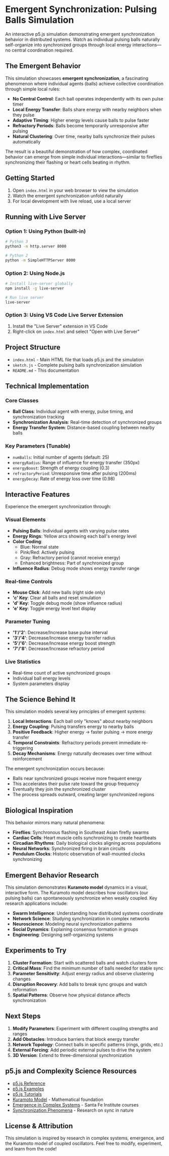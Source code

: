 # Emergent Synchronization: Pulsing Balls Simulation

An interactive p5.js simulation demonstrating emergent synchronization behavior in distributed systems. Watch as individual pulsing balls naturally self-organize into synchronized groups through local energy interactions—no central coordination required.

## The Emergent Behavior

This simulation showcases **emergent synchronization**, a fascinating phenomenon where individual agents (balls) achieve collective coordination through simple local rules:

- **No Central Control**: Each ball operates independently with its own pulse timer
- **Local Energy Transfer**: Balls share energy with nearby neighbors when they pulse
- **Adaptive Timing**: Higher energy levels cause balls to pulse faster
- **Refractory Periods**: Balls become temporarily unresponsive after pulsing
- **Natural Clustering**: Over time, nearby balls synchronize their pulses automatically

The result is a beautiful demonstration of how complex, coordinated behavior can emerge from simple individual interactions—similar to fireflies synchronizing their flashing or heart cells beating in rhythm.

## Getting Started

1. Open `index.html` in your web browser to view the simulation
2. Watch the emergent synchronization unfold naturally
3. For local development with live reload, use a local server

## Running with Live Server

### Option 1: Using Python (built-in)
```bash
# Python 3
python3 -m http.server 8000

# Python 2
python -m SimpleHTTPServer 8000
```

### Option 2: Using Node.js
```bash
# Install live-server globally
npm install -g live-server

# Run live server
live-server
```

### Option 3: Using VS Code Live Server Extension
1. Install the "Live Server" extension in VS Code
2. Right-click on `index.html` and select "Open with Live Server"

## Project Structure

- `index.html` - Main HTML file that loads p5.js and the simulation
- `sketch.js` - Complete pulsing balls synchronization simulation
- `README.md` - This documentation

## Technical Implementation

### Core Classes
- **Ball Class**: Individual agent with energy, pulse timing, and synchronization tracking
- **Synchronization Analysis**: Real-time detection of synchronized groups
- **Energy Transfer System**: Distance-based coupling between nearby balls

### Key Parameters (Tunable)
- `numBalls`: Initial number of agents (default: 25)
- `energyRadius`: Range of influence for energy transfer (350px)
- `energyBoost`: Strength of energy coupling (0.3)
- `refractoryPeriod`: Unresponsive time after pulsing (200ms)
- `energyDecay`: Rate of energy loss over time (0.98)

## Interactive Features

Experience the emergent synchronization through:

### Visual Elements
- **Pulsing Balls**: Individual agents with varying pulse rates
- **Energy Rings**: Yellow arcs showing each ball's energy level
- **Color Coding**: 
  - Blue: Normal state
  - Pink/Red: Actively pulsing
  - Gray: Refractory period (cannot receive energy)
  - Enhanced brightness: Part of synchronized group
- **Influence Radius**: Debug mode shows energy transfer range

### Real-time Controls
- **Mouse Click**: Add new balls (right side only)
- **'c' Key**: Clear all balls and reset simulation
- **'d' Key**: Toggle debug mode (show influence radius)
- **'e' Key**: Toggle energy level text display

### Parameter Tuning
- **'1'/'2'**: Decrease/Increase base pulse interval
- **'3'/'4'**: Decrease/Increase energy transfer radius  
- **'5'/'6'**: Decrease/Increase energy boost strength
- **'7'/'8'**: Decrease/Increase refractory period

### Live Statistics
- Real-time count of active synchronized groups
- Individual ball energy levels
- System parameters display

## The Science Behind It

This simulation models several key principles of emergent systems:

1. **Local Interactions**: Each ball only "knows" about nearby neighbors
2. **Energy Coupling**: Pulsing transfers energy to nearby balls
3. **Positive Feedback**: Higher energy → faster pulsing → more energy transfer
4. **Temporal Constraints**: Refractory periods prevent immediate re-triggering
5. **Decay Mechanisms**: Energy naturally decreases over time without reinforcement

The emergent synchronization occurs because:
- Balls near synchronized groups receive more frequent energy
- This accelerates their pulse rate toward the group frequency
- Eventually they join the synchronized cluster
- The process spreads outward, creating larger synchronized regions

## Biological Inspiration

This behavior mirrors many natural phenomena:
- **Fireflies**: Synchronous flashing in Southeast Asian firefly swarms
- **Cardiac Cells**: Heart muscle cells synchronizing to create heartbeats  
- **Circadian Rhythms**: Daily biological clocks aligning across populations
- **Neural Networks**: Synchronized firing in brain circuits
- **Pendulum Clocks**: Historic observation of wall-mounted clocks synchronizing

## Emergent Behavior Research

This simulation demonstrates **Kuramoto model** dynamics in a visual, interactive form. The Kuramoto model describes how oscillators (our pulsing balls) can spontaneously synchronize when weakly coupled. Key research applications include:

- **Swarm Intelligence**: Understanding how distributed systems coordinate
- **Network Science**: Studying synchronization in complex networks  
- **Neuroscience**: Modeling neural synchronization patterns
- **Social Dynamics**: Explaining consensus formation in groups
- **Engineering**: Designing self-organizing systems

## Experiments to Try

1. **Cluster Formation**: Start with scattered balls and watch clusters form
2. **Critical Mass**: Find the minimum number of balls needed for stable sync
3. **Parameter Sensitivity**: Adjust energy radius and observe clustering changes
4. **Disruption Recovery**: Add balls to break sync groups and watch reformation
5. **Spatial Patterns**: Observe how physical distance affects synchronization

## Next Steps

1. **Modify Parameters**: Experiment with different coupling strengths and ranges
2. **Add Obstacles**: Introduce barriers that block energy transfer
3. **Network Topology**: Connect balls in specific patterns (rings, grids, etc.)
4. **External Forcing**: Add periodic external pulses to drive the system
5. **3D Version**: Extend to three-dimensional synchronization

## p5.js and Complexity Science Resources

- [p5.js Reference](https://p5js.org/reference/)
- [p5.js Examples](https://p5js.org/examples/)
- [p5.js Tutorials](https://p5js.org/learn/)
- [Kuramoto Model](https://en.wikipedia.org/wiki/Kuramoto_model) - Mathematical foundation
- [Emergence in Complex Systems](https://www.complexityexplorer.org/) - Santa Fe Institute courses
- [Synchronization Phenomena](https://www.nature.com/articles/nature06938) - Research on sync in nature

## License & Attribution

This simulation is inspired by research in complex systems, emergence, and the Kuramoto model of coupled oscillators. Feel free to modify, experiment, and learn from the code!
